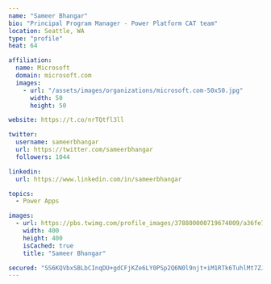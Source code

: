 ```yaml
---
name: "Sameer Bhangar"
bio: "Principal Program Manager - Power Platform CAT team"
location: Seattle, WA
type: "profile"
heat: 64

affiliation:
  name: Microsoft
  domain: microsoft.com
  images:
    - url: "/assets/images/organizations/microsoft.com-50x50.jpg"
      width: 50
      height: 50

website: https://t.co/nrTQtfl3ll

twitter:
  username: sameerbhangar
  url: https://twitter.com/sameerbhangar
  followers: 1044

linkedin:
  url: https://www.linkedin.com/in/sameerbhangar

topics:
  - Power Apps

images:
  - url: https://pbs.twimg.com/profile_images/378800000719674009/a36fe7ddfab1778b76e5793772e43798_400x400.jpeg
    width: 400
    height: 400
    isCached: true
    title: "Sameer Bhangar"

secured: "SS6KQVbxSBLbCInqDU+gdCFjKZe6LY0PSp2Q6N0l9njt+iM1RTk6TuhlMt7ZJzm8wRauSGnM2gw+eCJUj64BqeqU02jRR9Qn8dfEyTopLHym8UunWn7M6ocYh63RzF+HRHAWdWAU4eUGxnfniQMCR0obFcXQXqbhBjtFVyhhXjsXhK9zFHaaZ+l9eX84yQwIJVXQb/BBPT2wxWoR2OckeDpesbu8wKqO6zqgiehyfY3vimg05DOVVH5c0xCAcU6rS8870G+QhO5ehZEV3uzePyXpUWTxKpNItuQElvuGcIuSeCRdGTkxsRi8GZt811wN4wDvWdsujuHTttebntFMhkgcpKPf4JoPyn6/LNaO3ZaHw7ok34S2cN4rzwNTAJr0z/j+RbGw7uz5kXRjtFAXbG3q7O3Z4mGvxKMcOEX6ERE=;Iu9OUM7+Yf2UZT4b0f6EcQ=="
---
```


